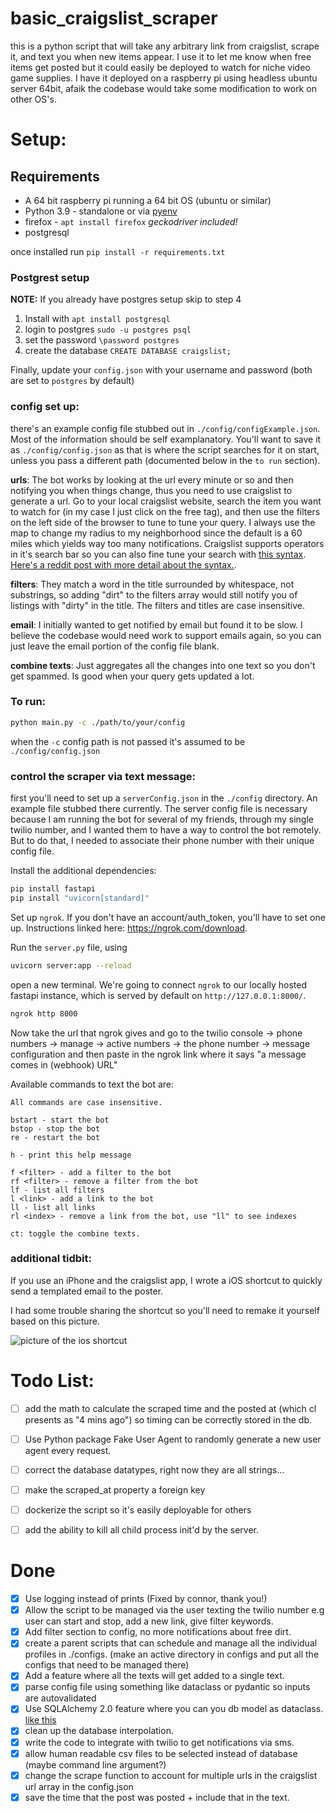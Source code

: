 # basic_craigslist_scraper

this is a python script that will take any arbitrary link from craigslist, scrape it, and text you when new items appear. I use it to let me know when free items get posted but it could easily be deployed to watch for niche video game supplies. I have it deployed on a raspberry pi using headless ubuntu server 64bit, afaik the codebase would take some modification to work on other OS's. 


# Setup:

## Requirements

* A 64 bit raspberry pi running a 64 bit OS (ubuntu or similar)
* Python 3.9 - standalone or via [pyenv](https://github.com/pyenv/pyenv)
* firefox - `apt install firefox` *geckodriver included!*
* postgresql

once installed run `pip install -r requirements.txt`

### Postgrest setup

**NOTE:** If you already have postgres setup skip to step 4

1. Install with `apt install postgresql`
2. login to postgres `sudo -u postgres psql`
3. set the password `\password postgres`
4. create the database `CREATE DATABASE craigslist;`

Finally, update your `config.json` with your username and password (both are set to `postgres` by default)
### config set up:
there's an example config file stubbed out in `./config/configExample.json`. Most of the information should be self examplanatory. You'll want to save it as `./config/config.json` as that is where the script searches for it on start, unless you pass a different path (documented below in the `to run` section).

**urls**: The bot works by looking at the url every minute or so and then notifying you when things change, thus you need to use craigslist to generate a url. Go to your local craigslist website, search the item you want to watch for (in my case I just click on the free tag), and then use the filters on the left side of the browser to tune to tune your query. I always use the map to change my radius to my neighborhood since the default is a 60 miles which yields way too many notifications. Craigslist supports operators in it's search bar so you can also fine tune your search with [this syntax](https://www.craigslist.org/about/help/search). [Here's a reddit post with more detail about the syntax.](https://www.reddit.com/r/audiophile/comments/1x4r6i/a_guide_to_creating_craigslist_search_strings_to/). 

**filters**: They match a word in the title surrounded by whitespace, not substrings, so adding "dirt" to the filters array would still notify you of listings with "dirty" in the title. The filters and titles are case insensitive. 

**email**: I initially wanted to get notified by email but found it to be slow. I believe the codebase would need work to support emails again, so you can just leave the email portion of the config file blank. 

**combine texts**: Just aggregates all the changes into one text so you don't get spammed. Is good when your query gets updated a lot.


### To run:
```sh
python main.py -c ./path/to/your/config
```
when the `-c` config path is not passed it's assumed to be `./config/config.json`

### control the scraper via text message:
first you'll need to set up a `serverConfig.json` in the `./config` directory. An example file stubbed there currently. The server config file is necessary because I am running the bot for several of my friends, through my single twilio number, and I wanted them to have a way to control the bot remotely. But to do that, I needed to associate their phone number with their unique config file. 

Install the additional dependencies:
```sh
pip install fastapi
pip install "uvicorn[standard]"
```

Set up `ngrok`. If you don't have an account/auth_token, you'll have to set one up. Instructions linked here: https://ngrok.com/download.


Run the `server.py` file, using 
```sh
uvicorn server:app --reload
```
open a new terminal. We're going to connect `ngrok` to our locally hosted fastapi instance, which is served by default on `http://127.0.0.1:8000/`.
```sh
ngrok http 8000
```
Now take the url that ngrok gives and go to the twilio console -> phone numbers -> manage -> active numbers -> the phone number -> message configuration and then paste in the ngrok link where it says "a message comes in (webhook) URL"

Available commands to text the bot are:
```
All commands are case insensitive. 

bstart - start the bot
bstop - stop the bot
re - restart the bot

h - print this help message

f <filter> - add a filter to the bot
rf <filter> - remove a filter from the bot
lf - list all filters
l <link> - add a link to the bot
ll - list all links
rl <index> - remove a link from the bot, use "ll" to see indexes

ct: toggle the combine texts.
```

### additional tidbit:
If you use an iPhone and the craigslist app, I wrote a iOS shortcut to quickly send a templated email to the poster. 

I had some trouble sharing the shortcut so you'll need to remake it yourself based on this picture. 

![picture of the ios shortcut](./ios-shortcut.jpg)


# Todo List:
- [ ] add the math to calculate the scraped time and the posted at (which cl presents as "4 mins ago") so timing can be correctly stored in the db. 
- [ ] Use Python package Fake User Agent to randomly generate a new user agent every request. 
- [ ] correct the database datatypes, right now they are all strings...
- [ ] make the scraped_at property a foreign key
- [ ] dockerize the script so it's easily deployable for others
- [ ] add the ability to kill all child process init'd by the server.


# Done
- [x] Use logging instead of prints (Fixed by connor, thank you!)
- [x] Allow the script to be managed via the user texting the twilio number e.g user can start and stop, add a new link, give filter keywords.
- [x] Add filter section to config, no more notifications about free dirt. 
- [x] create a parent scripts that can schedule and manage all the individual profiles in ./configs. (make an active directory in configs and put all the configs that need to be managed there)
- [x] Add a feature where all the texts will get added to a single text. 
- [x] parse config file using something like dataclass or pydantic so inputs are autovalidated
- [x] Use SQLAlchemy 2.0 feature where you can you db model as dataclass. [like this](https://docs.sqlalchemy.org/en/20/orm/dataclasses.html)
- [x] clean up the database interpolation. 
- [x] write the code to integrate with twilio to get notifications via sms. 
- [x] allow human readable csv files to be selected instead of database (maybe command line argument?)
- [x] change the scrape function to account for multiple urls in the craigslist url array in the config.json
- [x] save the time that the post was posted + include that in the text. 